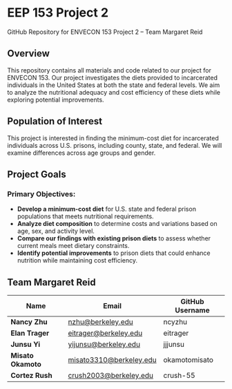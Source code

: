 # EEP 153 Project 2
GitHub Repository for ENVECON 153 Project 2 – Team Margaret Reid

## Overview  
This repository contains all materials and code related to our project for ENVECON 153. Our project investigates the diets provided to incarcerated individuals in the United States at both the state and federal levels. We aim to analyze the nutritional adequacy and cost efficiency of these diets while exploring potential improvements.  

## Population of Interest
This project is interested in finding the minimum-cost diet for incarcerated individuals across U.S. prisons, including county, state, and federal. We will examine differences across age groups and gender.

## Project Goals  

### Primary Objectives:  
- **Develop a minimum-cost diet** for U.S. state and federal prison populations that meets nutritional requirements.  
- **Analyze diet composition** to determine costs and variations based on age, sex, and activity level.  
- **Compare our findings with existing prison diets** to assess whether current meals meet dietary constraints.  
- **Identify potential improvements** to prison diets that could enhance nutrition while maintaining cost efficiency.  

## Team Margaret Reid  
| Name          | Email                      | GitHub Username  |  
|--------------|----------------------------|------------------|  
| **Nancy Zhu**   | nzhu@berkeley.edu          | ncyzhu |  
| **Elan Trager** | eitrager@berkeley.edu      | eitrager |  
| **Junsu Yi**    | yijunsu@berkeley.edu       | jjjunsu |  
| **Misato Okamoto** | misato3310@berkeley.edu | okamotomisato |  
| **Cortez Rush** | crush2003@berkeley.edu     | crush-55 |  
